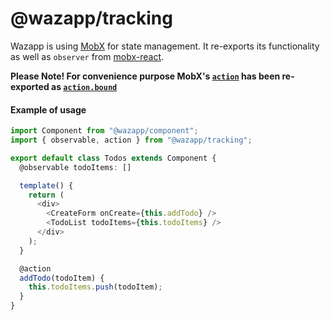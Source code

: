 # @wazapp/tracking

Wazapp is using [MobX](https://mobx.js.org) for state management. It re-exports its functionality as well as `observer` from [mobx-react](https://mobx-react.js.org/).

**Please Note! For convenience purpose MobX's [`action`](https://mobx.js.org/refguide/action.html#action) has been re-exported as [`action.bound`](https://mobx.js.org/refguide/action.html#bound-actions)**

#### Example of usage

```typescript
import Component from "@wazapp/component";
import { observable, action } from "@wazapp/tracking";

export default class Todos extends Component {
  @observable todoItems: []

  template() {
    return (
      <div>
        <CreateForm onCreate={this.addTodo} />
        <TodoList todoItems={this.todoItems} />
      </div>
    );
  }

  @action
  addTodo(todoItem) {
    this.todoItems.push(todoItem);
  }
}
```